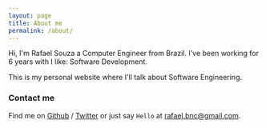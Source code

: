 ```yaml
---
layout: page
title: About me
permalink: /about/
---
```


Hi, I'm Rafael Souza a Computer Engineer from Brazil. I've been working for 6 years with I like: Software Development.

This is my personal website where I'll talk about Software Engineering.

### Contact me

Find me on [Github][github] / [Twitter][Twitter] or just say `Hello` at 
[rafael.bnc@gmail.com](rafael.bnc@gmail.com).


[github]: https://github.com/rafaelpsouza
[twitter]: https://twitter.com/rafael_psouza
